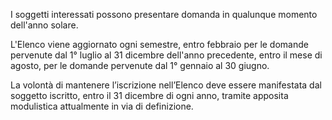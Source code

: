 I soggetti interessati possono presentare domanda in qualunque momento dell'anno solare.

L'Elenco viene aggiornato ogni semestre, entro febbraio per le domande pervenute dal 1° luglio al 31 dicembre dell'anno precedente, entro il mese di agosto, per le domande pervenute dal 1° gennaio al 30 giugno.

La volontà di mantenere l’iscrizione nell’Elenco deve essere manifestata dal soggetto iscritto, entro il 31 dicembre di ogni anno, tramite apposita modulistica attualmente in via di definizione. 
